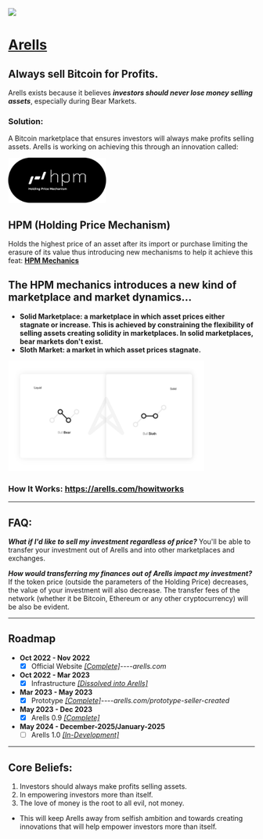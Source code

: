 <img src="https://github.com/Ecare-Exchange/Arells/blob/main/Art/General/Arells-Icon-Ebony.png" width="70px"> 

# [Arells](https://arells.com)
## Always sell Bitcoin for Profits.

Arells exists because it believes ***investors should never lose money selling assets***, especially during Bear Markets.

### Solution:
A Bitcoin marketplace that ensures investors will always make profits selling assets. Arells is working on achieving this through an innovation called:

<img src="https://github.com/Art-Sells/Arells/blob/test/Art/General/HPMLogoDisplay.png" width="200px"> 

## HPM (Holding Price Mechanism)
Holds the highest price of an asset after its import or purchase limiting the erasure of its value thus introducing new mechanisms to help it achieve this feat: **[HPM Mechanics](https://github.com/Art-Sells/HPM/blob/main/Mechanics.md)**

## The HPM mechanics introduces a new kind of marketplace and market dynamics…

- **Solid Marketplace: a marketplace in which asset prices either stagnate or increase. This is achieved by constraining the flexibility of selling assets creating solidity in marketplaces. In solid marketplaces, bear markets don't exist.**
- **Sloth Market: a market in which asset prices stagnate.**

<img src="https://github.com/Art-Sells/Arells/blob/test/Art/Marketing/BeforeandAfterArellss.png" width="400px"> 

### How It Works: https://arells.com/howitworks
_______________________________________________________________________

## FAQ:

***What if I'd like to sell my investment regardless of price?***
You'll be able to transfer your investment out of Arells and into other marketplaces and exchanges.

***How would transferring my finances out of Arells impact my investment?***
If the token price (outside the parameters of the Holding Price) decreases, the value of your investment will also decrease. The transfer fees of the network (whether it be Bitcoin, Ethereum or any other cryptocurrency) will be also be evident.

_______________________________________________________________________

## Roadmap

- **Oct 2022 - Nov 2022**
  - [X] Official Website *[[Complete]](https://arells.com)*----*arells.com* 

- **Oct 2022 - Mar 2023**
   - [X] Infrastructure *[[Dissolved into Arells]](https://github.com/Ecare-Exchange/infrastructure)*

- **Mar 2023 - May 2023**
  - [X] Prototype *[[Complete]](https://arells.com/prototype-seller-created)*----*arells.com/prototype-seller-created*
 
- **May 2023 - Dec 2023**
  - [X] Arells 0.9 *[[Complete]](https://arells.com)*
 
- **May 2024 - December-2025/January-2025**
  - [ ] Arells 1.0 *[[In-Development]](https://github.com/Art-Sells/Arells/commits/test)*

_______________________________________________________________________

## Core Beliefs:

1. Investors should always make profits selling assets.
2. In empowering investors more than itself.
3. The love of money is the root to all evil, not money.

- This will keep Arells away from selfish ambition and towards creating innovations that will help empower investors more than itself.